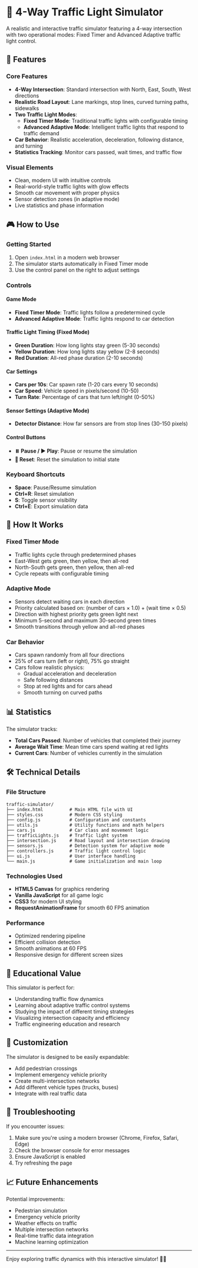 # 🚦 4-Way Traffic Light Simulator

A realistic and interactive traffic simulator featuring a 4-way intersection with two operational modes: Fixed Timer and Advanced Adaptive traffic light control.

## 🚀 Features

### Core Features
- **4-Way Intersection**: Standard intersection with North, East, South, West directions
- **Realistic Road Layout**: Lane markings, stop lines, curved turning paths, sidewalks
- **Two Traffic Light Modes**:
  - **Fixed Timer Mode**: Traditional traffic lights with configurable timing
  - **Advanced Adaptive Mode**: Intelligent traffic lights that respond to traffic demand
- **Car Behavior**: Realistic acceleration, deceleration, following distance, and turning
- **Statistics Tracking**: Monitor cars passed, wait times, and traffic flow

### Visual Elements
- Clean, modern UI with intuitive controls
- Real-world-style traffic lights with glow effects
- Smooth car movement with proper physics
- Sensor detection zones (in adaptive mode)
- Live statistics and phase information

## 🎮 How to Use

### Getting Started
1. Open `index.html` in a modern web browser
2. The simulator starts automatically in Fixed Timer mode
3. Use the control panel on the right to adjust settings

### Controls

#### Game Mode
- **Fixed Timer Mode**: Traffic lights follow a predetermined cycle
- **Advanced Adaptive Mode**: Traffic lights respond to car detection

#### Traffic Light Timing (Fixed Mode)
- **Green Duration**: How long lights stay green (5-30 seconds)
- **Yellow Duration**: How long lights stay yellow (2-8 seconds)  
- **Red Duration**: All-red phase duration (2-10 seconds)

#### Car Settings
- **Cars per 10s**: Car spawn rate (1-20 cars every 10 seconds)
- **Car Speed**: Vehicle speed in pixels/second (10-50)
- **Turn Rate**: Percentage of cars that turn left/right (0-50%)

#### Sensor Settings (Adaptive Mode)
- **Detector Distance**: How far sensors are from stop lines (30-150 pixels)

#### Control Buttons
- **⏸️ Pause / ▶️ Play**: Pause or resume the simulation
- **🔄 Reset**: Reset the simulation to initial state

### Keyboard Shortcuts
- **Space**: Pause/Resume simulation
- **Ctrl+R**: Reset simulation
- **S**: Toggle sensor visibility
- **Ctrl+E**: Export simulation data

## 🧠 How It Works

### Fixed Timer Mode
- Traffic lights cycle through predetermined phases
- East-West gets green, then yellow, then all-red
- North-South gets green, then yellow, then all-red
- Cycle repeats with configurable timing

### Adaptive Mode
- Sensors detect waiting cars in each direction
- Priority calculated based on: (number of cars × 1.0) + (wait time × 0.5)
- Direction with highest priority gets green light next
- Minimum 5-second and maximum 30-second green times
- Smooth transitions through yellow and all-red phases

### Car Behavior
- Cars spawn randomly from all four directions
- 25% of cars turn (left or right), 75% go straight
- Cars follow realistic physics:
  - Gradual acceleration and deceleration
  - Safe following distances
  - Stop at red lights and for cars ahead
  - Smooth turning on curved paths

## 📊 Statistics

The simulator tracks:
- **Total Cars Passed**: Number of vehicles that completed their journey
- **Average Wait Time**: Mean time cars spend waiting at red lights
- **Current Cars**: Number of vehicles currently in the simulation

## 🛠️ Technical Details

### File Structure
```
traffic-simulator/
├── index.html          # Main HTML file with UI
├── styles.css          # Modern CSS styling
├── config.js           # Configuration and constants
├── utils.js            # Utility functions and math helpers
├── cars.js             # Car class and movement logic
├── trafficLights.js    # Traffic light system
├── intersection.js     # Road layout and intersection drawing
├── sensors.js          # Detection system for adaptive mode
├── controllers.js      # Traffic light control logic
├── ui.js               # User interface handling
└── main.js             # Game initialization and main loop
```

### Technologies Used
- **HTML5 Canvas** for graphics rendering
- **Vanilla JavaScript** for all game logic
- **CSS3** for modern UI styling
- **RequestAnimationFrame** for smooth 60 FPS animation

### Performance
- Optimized rendering pipeline
- Efficient collision detection
- Smooth animations at 60 FPS
- Responsive design for different screen sizes

## 🎯 Educational Value

This simulator is perfect for:
- Understanding traffic flow dynamics
- Learning about adaptive traffic control systems
- Studying the impact of different timing strategies
- Visualizing intersection capacity and efficiency
- Traffic engineering education and research

## 🔧 Customization

The simulator is designed to be easily expandable:
- Add pedestrian crossings
- Implement emergency vehicle priority
- Create multi-intersection networks
- Add different vehicle types (trucks, buses)
- Integrate with real traffic data

## 🐛 Troubleshooting

If you encounter issues:
1. Make sure you're using a modern browser (Chrome, Firefox, Safari, Edge)
2. Check the browser console for error messages
3. Ensure JavaScript is enabled
4. Try refreshing the page

## 📈 Future Enhancements

Potential improvements:
- Pedestrian simulation
- Emergency vehicle priority
- Weather effects on traffic
- Multiple intersection networks
- Real-time traffic data integration
- Machine learning optimization

---

Enjoy exploring traffic dynamics with this interactive simulator! 🚗💨